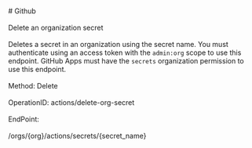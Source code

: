 <br>#     Github</br>
<br>Delete an organization secret</br>
<br>Deletes a secret in an organization using the secret name. You must authenticate using an access token with the `admin:org` scope to use this endpoint. GitHub Apps must have the `secrets` organization permission to use this endpoint.</br>
<br>Method: Delete</br>
<br>OperationID: actions/delete-org-secret</br>
<br>EndPoint:</br>
<br>/orgs/{org}/actions/secrets/{secret_name}</br>
